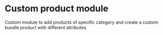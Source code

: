 # Custom product module
Custom module to add products of specific category and create a custom bundle product with different attributes.
